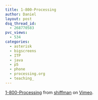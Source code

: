 ```yaml
---
title: 1-800-Processing
author: Daniel
layout: post
dsq_thread_id:
  - 268770583
pvc_views:
  - 534
categories:
  - asterisk
  - bigscreens
  - ITP
  - java
  - p5
  - phone
  - processing.org
  - teaching_
---
```

<p><object type="application/x-shockwave-flash" width="480" height="403" data="http://vimeo.com/moogaloop.swf?clip_id=327214&amp;server=vimeo.com&amp;fullscreen=1&amp;show_title=1&amp;show_byline=1&amp;show_portrait=0&amp;color=00ADEF"><param name="quality" value="best" /><param name="allowfullscreen" value="true" /><param name="scale" value="showAll" /><param name="movie" value="http://vimeo.com/moogaloop.swf?clip_id=327214&amp;server=vimeo.com&amp;fullscreen=1&amp;show_title=1&amp;show_byline=1&amp;show_portrait=0&amp;color=00ADEF" /></object></p>
<p><a href="http://vimeo.com/327214/l:embed_327214">1-800-Processing</a> from <a href="http://vimeo.com/shiffman/l:embed_327214">shiffman</a> on <a href="http://vimeo.com/l:embed_327214">Vimeo</a>.</p>
